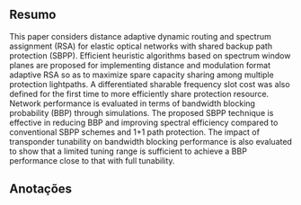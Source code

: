 ## Resumo

This paper considers distance adaptive dynamic routing and spectrum assignment (RSA) for elastic optical networks with shared backup path protection (SBPP). Efficient heuristic algorithms based on spectrum window planes are proposed for implementing distance and modulation format adaptive RSA so as to maximize spare capacity sharing among multiple protection lightpaths. A differentiated sharable frequency slot cost was also defined for the first time to more efficiently share protection resource. Network performance is evaluated in terms of bandwidth blocking probability (BBP) through simulations. The proposed SBPP technique is effective in reducing BBP and improving spectral efficiency compared to conventional SBPP schemes and 1+1 path protection. The impact of transponder tunability on bandwidth blocking performance is also evaluated to show that a limited tuning range is sufficient to achieve a BBP performance close to that with full tunability.


## Anotações

